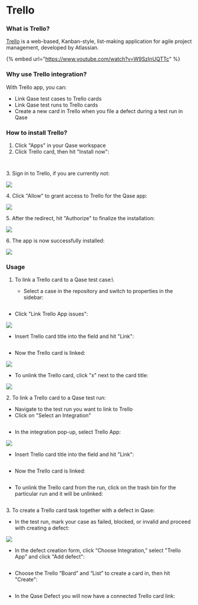 # Trello

### What is Trello?

[Trello](https://trello.com/) is a web-based, Kanban-style, list-making application for agile project management, developed by Atlassian.

{% embed url="https://www.youtube.com/watch?v=W9SzInUQTTc" %}

### Why use Trello integration?

With Trello app, you can:

* Link Qase test cases to Trello cards
* Link Qase test runs to Trello cards
* Create a new card in Trello when you file a defect during a test run in Qase

### How to install Trello? <a href="#h_144eff2f65" id="h_144eff2f65"></a>

1. Click "Apps" in your Qase workspace
2. Click Trello card, then hit "Install now":

<figure><img src="https://qase.intercom-attachments-7.com/i/o/597128506/136a2c945668ac2a051dd913/nlP-x2nXCWT9k2y-tEWaENnktmlPJc2yQDvz1KfZ1oruqzkr9WSnq2WaPSq-ED-5EAObSjASjQcrhIqA64J2R1UXS-2_soJ1s3kXDRj0iFq3E76RFv3OBoIEoVnuM6Uzly85Am-JgT5FZuTRIz2aLuUb3zAsHXqPVoDqnVesy6-Z0FXA0-zid-Gg" alt=""><figcaption></figcaption></figure>

<figure><img src="https://qase.intercom-attachments-7.com/i/o/597128518/fecdb51b8fc647a4b40eb879/VdRS1ImIZbSQc8Drj66TcYHs8BUkfLCN7ItJ1wP_L1hJuCKhZUWyNxDrOq8Emw1kOzDNIJ4_mF1P3Nm414gUKHyzw8W_B9V6o2DSA3ALZHmsjUu4xZH8dzvdeIwhNamhXQ7PzSWq3cRLsGU9Je1mqZq4OgReAotHMWz43ffR5J9rQKjWyYPgZJA8" alt=""><figcaption></figcaption></figure>

3\. Sign in to Trello, if you are currently not:

[![](https://qase.intercom-attachments-7.com/i/o/597128520/93841ab8cc58ce16410a55bc/0gjkley1n-8UbnlTQn1B\_ajKlpu52wYViXjPc\_rEGbc9lYLGZBGF0iZpumw-xmqMHXb\_-VxZkhGBCKvXdhNf-dZf5HJA0xs3x7XzhVeS0WnRFq1JTIL8-ygpZpCyYFOG5kKxXWPEVM3i\_9WKj\_qprYITAb0Qa4uODIX9Pa6Fx68HcVZtxKbdhlj6)](https://qase.intercom-attachments-7.com/i/o/597128520/93841ab8cc58ce16410a55bc/0gjkley1n-8UbnlTQn1B\_ajKlpu52wYViXjPc\_rEGbc9lYLGZBGF0iZpumw-xmqMHXb\_-VxZkhGBCKvXdhNf-dZf5HJA0xs3x7XzhVeS0WnRFq1JTIL8-ygpZpCyYFOG5kKxXWPEVM3i\_9WKj\_qprYITAb0Qa4uODIX9Pa6Fx68HcVZtxKbdhlj6)

4\. Click "Allow" to grant access to Trello for the Qase app:

[![](https://qase.intercom-attachments-7.com/i/o/597128522/ba93a7f490dd2f4784a702a9/H1JJu1Oh6yOU-cAKtyedy\_8QSoIBZGe0LudwZdNl1H3\_di2B4keLULg9Hgpt9sxJIXzAhvcNw8nF\_Om4GnwetO3tqvlI1JiahleIkSJ0G2tGUu9WEgnAENcIdFaZyyRvV68b2PL5wXiR\_MYIm\_YYq\_R6WQXQyy4lO9hc1nSEKLEtwHhPDkFQ-gFn)](https://qase.intercom-attachments-7.com/i/o/597128522/ba93a7f490dd2f4784a702a9/H1JJu1Oh6yOU-cAKtyedy\_8QSoIBZGe0LudwZdNl1H3\_di2B4keLULg9Hgpt9sxJIXzAhvcNw8nF\_Om4GnwetO3tqvlI1JiahleIkSJ0G2tGUu9WEgnAENcIdFaZyyRvV68b2PL5wXiR\_MYIm\_YYq\_R6WQXQyy4lO9hc1nSEKLEtwHhPDkFQ-gFn)

5\. After the redirect, hit "Authorize" to finalize the installation:

[![](https://qase.intercom-attachments-7.com/i/o/597128524/d63159736ed2783f41e03fba/HXNI98E6IqPIFz2KYOuuqgV3DFJv-5C89MDjFRiNEFWp-HmHQKSZZz6M3V1R8T-zu-BK5vNhQxamp54Dw51jCshA2cWFD6386NYm-sfjErCtB7tFLWmNuG0Ive8KIhELWhMGAKFNFFzDX8iWYLI7W4lGLhDoMqA4bLWjYnZq9-1RVZ5pEG54sVQL)](https://qase.intercom-attachments-7.com/i/o/597128524/d63159736ed2783f41e03fba/HXNI98E6IqPIFz2KYOuuqgV3DFJv-5C89MDjFRiNEFWp-HmHQKSZZz6M3V1R8T-zu-BK5vNhQxamp54Dw51jCshA2cWFD6386NYm-sfjErCtB7tFLWmNuG0Ive8KIhELWhMGAKFNFFzDX8iWYLI7W4lGLhDoMqA4bLWjYnZq9-1RVZ5pEG54sVQL)

6\. The app is now successfully installed:

[![](https://qase.intercom-attachments-7.com/i/o/597128525/e7ee4ad7952bf41eacd59339/Eij6aPWJ2Krju2-5ajiqQFnBR4wXTuy\_wPstywbduoO\_bx9V\_O6Q4tT8TOaCb23YhVpv2jSbCQQtxBlsNwPYHlSJz6MFxcF2da5g-CRmtgzYumge4EmcyMC7FIVJWtmWvzQst3URk5SIxpCb32gyoklS6hn5bex3-KZusb0IF1xszdVcPHFfMn2b)](https://qase.intercom-attachments-7.com/i/o/597128525/e7ee4ad7952bf41eacd59339/Eij6aPWJ2Krju2-5ajiqQFnBR4wXTuy\_wPstywbduoO\_bx9V\_O6Q4tT8TOaCb23YhVpv2jSbCQQtxBlsNwPYHlSJz6MFxcF2da5g-CRmtgzYumge4EmcyMC7FIVJWtmWvzQst3URk5SIxpCb32gyoklS6hn5bex3-KZusb0IF1xszdVcPHFfMn2b)

### Usage <a href="#h_184a04610b" id="h_184a04610b"></a>

1. To link a Trello card to a Qase test case:\

   * Select a case in the repository and switch to properties in the sidebar:

<figure><img src="https://qase.intercom-attachments-7.com/i/o/597128536/8735c15586fc3ae644eb958e/rYsdLFXPNQaDrfreNZZ5OLeKZDlgSSmcbcZEDddaytOEyvmM5GA3RDbBxN9K6dPm0i6iWbCODMB0xmSOPNrYG6U4OddAXmYPIwcl791lnenDAoBykJdxyvgk-Q8A6n2lQMc5wsHwoUNtK7hF4kZkA0_KxEC2seztDe1ZWpD-DQI_VfetkMiQ8t5E" alt=""><figcaption></figcaption></figure>

* Click "Link Trello App issues":

[![](https://qase.intercom-attachments-7.com/i/o/597128548/f1426944b7ca24adda34e119/\_8XBpbylCiFw6dhtGvVI22yME1EG-HhF2Wttl\_8XVLHMj1W6VDxbrMn-50-f4-pI9WUxS\_8M\_vkgJunYr7f3BQFuWAl\_cKpQOVZ4YPPULoCyzNPAKshQbgEAxl09Ew54-BgrXrhQZdRsEhD1AIbbgjpzU9dTKjKc8zOKjaNEgORBcUGKZChTLqmR)](https://qase.intercom-attachments-7.com/i/o/597128548/f1426944b7ca24adda34e119/\_8XBpbylCiFw6dhtGvVI22yME1EG-HhF2Wttl\_8XVLHMj1W6VDxbrMn-50-f4-pI9WUxS\_8M\_vkgJunYr7f3BQFuWAl\_cKpQOVZ4YPPULoCyzNPAKshQbgEAxl09Ew54-BgrXrhQZdRsEhD1AIbbgjpzU9dTKjKc8zOKjaNEgORBcUGKZChTLqmR)

* Insert Trello card title into the field and hit "Link":

<figure><img src="https://qase.intercom-attachments-7.com/i/o/597128561/f570281046126cd22562fd5f/xyMdNwyk9argl96r8hWl-KcQahapoYiCJHWsCyhLErnodVpu8EzroRCg_oMfDSI6lQrQoa7Szp7XaYKZ4jjoVmMCGFolwV7K87DmAI09yRE9G5LZv8iqmawFhQGZdOIQyHEZSByp3DDcYxgexYghh4z-wwjNw5WaN9-CUZcLQkxEptt9_OCqxO9LfQ" alt=""><figcaption></figcaption></figure>

* Now the Trello card is linked:

[![](https://qase.intercom-attachments-7.com/i/o/597128570/433303eb5edd115264f1cabc/O1GGOAbC2t6EpsrGNM2QmX56pimMBUKexyvj24DaLOiQ4jjyJew-nk6ERP6LLpPs9uJ53rae\_jixLpmrBCuNyYCoVJ-MM-9LRSVGKQ\_08Idurc7jV1pEzgL3gkav0XsjtAOpZEJXFN5Xy9HUu\_o9PoCc-lGxUHelLA6vB6EeEw39QYD9M2NMEturpg)](https://qase.intercom-attachments-7.com/i/o/597128570/433303eb5edd115264f1cabc/O1GGOAbC2t6EpsrGNM2QmX56pimMBUKexyvj24DaLOiQ4jjyJew-nk6ERP6LLpPs9uJ53rae\_jixLpmrBCuNyYCoVJ-MM-9LRSVGKQ\_08Idurc7jV1pEzgL3gkav0XsjtAOpZEJXFN5Xy9HUu\_o9PoCc-lGxUHelLA6vB6EeEw39QYD9M2NMEturpg)

* To unlink the Trello card, click "x" next to the card title:

[![](https://qase.intercom-attachments-7.com/i/o/597128575/8b8c13ce1756ecf79d69bcbb/vLW2vWOMoVZy9-y3-g13lE2w1vDg9M115Ey9CAzIaIAlIe4V73NZI0SXi2urHrnlSTMT8lU7WCo0WNXOzcF7L9qzvrg9KxhuwE7UJ5p5SxNJpfbETn2kFcF6NqHToXm2W9aKdKHG13GlDFjnZ9MwdzprQzoLjbGXBMxxXTjBQuELbpqt-NfO2zUL3Q)](https://qase.intercom-attachments-7.com/i/o/597128575/8b8c13ce1756ecf79d69bcbb/vLW2vWOMoVZy9-y3-g13lE2w1vDg9M115Ey9CAzIaIAlIe4V73NZI0SXi2urHrnlSTMT8lU7WCo0WNXOzcF7L9qzvrg9KxhuwE7UJ5p5SxNJpfbETn2kFcF6NqHToXm2W9aKdKHG13GlDFjnZ9MwdzprQzoLjbGXBMxxXTjBQuELbpqt-NfO2zUL3Q)

2\. To link a Trello card to a Qase test run:

* Navigate to the test run you want to link to Trello
* Click on "Select an Integration"

<figure><img src="https://downloads.intercomcdn.com/i/o/646903006/f00151a42dee55f23e5b9643/image.png" alt=""><figcaption></figcaption></figure>

* In the integration pop-up, select Trello App:

[![](https://downloads.intercomcdn.com/i/o/646925976/f6262328d36879618cb3b4e6/image.png)](https://downloads.intercomcdn.com/i/o/646925976/f6262328d36879618cb3b4e6/image.png)

* Insert Trello card title into the field and hit "Link":

<figure><img src="https://qase.intercom-attachments-7.com/i/o/597128595/929ff4fd4555a9c84474dbce/xyMdNwyk9argl96r8hWl-KcQahapoYiCJHWsCyhLErnodVpu8EzroRCg_oMfDSI6lQrQoa7Szp7XaYKZ4jjoVmMCGFolwV7K87DmAI09yRE9G5LZv8iqmawFhQGZdOIQyHEZSByp3DDcYxgexYghh4z-wwjNw5WaN9-CUZcLQkxEptt9_OCqxO9LfQ" alt=""><figcaption></figcaption></figure>

* Now the Trello card is linked:

<figure><img src="https://downloads.intercomcdn.com/i/o/646928830/5781857ce2f781d1e49e4264/image.png" alt=""><figcaption></figcaption></figure>

* To unlink the Trello card from the run, click on the trash bin for the particular run and it will be unlinked:

<figure><img src="https://downloads.intercomcdn.com/i/o/646929478/3c0fc829770e3fedc0134500/image.png" alt=""><figcaption></figcaption></figure>

3\. To create a Trello card task together with a defect in Qase:

* In the test run, mark your case as failed, blocked, or invalid and proceed with creating a defect:

[![](https://qase.intercom-attachments-7.com/i/o/597128614/dc9bc2cc2dc35d59f36cc783/SnH8kGdz9XZGUexK9EDcqBn4ZllrM8tGblj70F6B8F8\_ilJdMSbK3x8M6qkDQG98sLFo43Tdn8iNY22\_1eElMGX0Y0mf9e4A-VatNoKgWHXFPSfT5E7-4nQlF0JxIgmXQsQ5qDS8\_\_RhYD4WOHL2pxQk2qvFRBx3HIUyAXvr5ON30mO3IrqhgYWl-Q)](https://qase.intercom-attachments-7.com/i/o/597128614/dc9bc2cc2dc35d59f36cc783/SnH8kGdz9XZGUexK9EDcqBn4ZllrM8tGblj70F6B8F8\_ilJdMSbK3x8M6qkDQG98sLFo43Tdn8iNY22\_1eElMGX0Y0mf9e4A-VatNoKgWHXFPSfT5E7-4nQlF0JxIgmXQsQ5qDS8\_\_RhYD4WOHL2pxQk2qvFRBx3HIUyAXvr5ON30mO3IrqhgYWl-Q)

* In the defect creation form, click “Choose Integration,” select "Trello App" and click "Add defect":

<figure><img src="https://qase.intercom-attachments-7.com/i/o/597128621/0a52bb5c47a823c8d83fd566/YODKjkOm3_PU4hRbONT1xTMtwbsmSUCYkPJq5_NFhOAC78W6lHjNoU_KMZlM7C6_bf5HmK2NlcsW_k20CX4JZzDqCjlUy4u2tPbt0zmqNCUUzXgDxC_-1QcMOQs-JbdemktMrHDs8FeaN54TfaTQDwU7IGP1AjkSiZ-Ze_Qeuzxb66jy4IuwxvSc9g" alt=""><figcaption></figcaption></figure>

* Choose the Trello “Board” and “List” to create a card in, then hit "Create":

<figure><img src="https://qase.intercom-attachments-7.com/i/o/597128630/8038c03a00e95a5825f4a188/RDa7SUr2CYyZZIXBKmdtmJKVMtJak7v0q9iXp5tblIAaFS5b_urR8tpAydPkGq9H0CxkmCLSZwxbIKAwGapmBMphKq-JTG1eMd9HEdO3SYIINWj0RZk4GE8blxnE2CFpOfZwNRHfj_sCbhcBn3rnEFWeWrZ86Yt8wSzWt8ep4e9XHk82_WVQBnloBw" alt=""><figcaption></figcaption></figure>

* In the Qase Defect you will now have a connected Trello card link:

<figure><img src="https://qase.intercom-attachments-7.com/i/o/597128636/faea0029d618aeaf83130344/zPl2sZMBSpTQm8m8Th-Qtv55fvApNg1d7zERYgwva0_wii2sYVfMG9qnmoCkS7CGCA9d1rEUsM6zhUTei-6Pkc60gcfvHoGDx438KSFCSTCKJ7TtSzaOqdFPDZ_kJ5wMh6e1SVY88HU1hVzcVrlCA3cMClBqQyLZ6EoCgQ09rUK5L9rKqJnyYsgOhw" alt=""><figcaption></figcaption></figure>

<figure><img src="https://qase.intercom-attachments-7.com/i/o/597128643/dc50a2e10d4fa80b3962aa63/sFpx5hTGgau0anN1Sz16kyvRrTUdNUJfAc7gRol7Ml0GqLsfkCxLu2DVsOu7jDBk-AzuzdoVlOhUr5rjJK8Z5n7YRYf229_IdM-ggIEMbmplHjb3I5m3D3O39GBRmwA-HWDDvh3R3rP6uk4_RAf5c-cDN60wEkSRZlBv8casfbp_8zqLJfxL1Ca25A" alt=""><figcaption></figcaption></figure>
